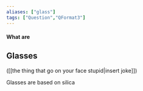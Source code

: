 ```yaml
---
aliases: ["glass"]
tags: ["Question","QFormat3"]
---
```


#### What are
## Glasses
([[the thing that go on your face stupid|insert joke]])

Glasses are based on silica